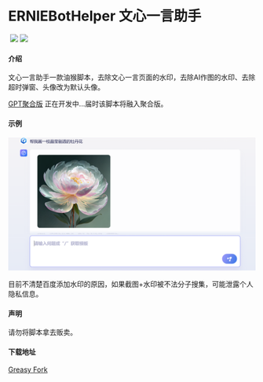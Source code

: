 # ERNIEBotHelper 文心一言助手

<img src="https://img.shields.io/badge/latest%20version-v0.4-blue.svg?style=flat" title="" alt="" data-align="inline">  ![](https://img.shields.io/badge/license-GPL%203.0-brightgreen.svg?style=flat)  ![](https://img.shields.io/badge/downloads-3,000+-brightgreen.svg?style=flat)

#### 介绍
文心一言助手一款油猴脚本，去除文心一言页面的水印，去除AI作图的水印、去除超时弹窗、头像改为默认头像。

[GPT聚合版](https://github.com/1595901624/gpt-aggregated-edition) 正在开发中...届时该脚本将融入聚合版。

#### 示例
![](https://raw.githubusercontent.com/1595901624/ERNIEBotHelper/main/demo.PNG)

目前不清楚百度添加水印的原因，如果截图+水印被不法分子搜集，可能泄露个人隐私信息。

#### 声明
请勿将脚本拿去贩卖。

#### 下载地址
[Greasy Fork](https://greasyfork.org/zh-CN/scripts/462088-%E6%96%87%E5%BF%83%E4%B8%80%E8%A8%80%E5%8E%BB%E9%99%A4%E6%B0%B4%E5%8D%B0)





